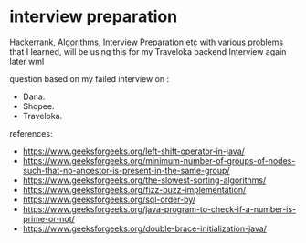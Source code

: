 # interview preparation
Hackerrank, Algorithms, Interview Preparation etc with various problems that I learned, will be using this for my Traveloka backend Interview again later wml

question based on my failed interview on :
- Dana.
- Shopee.
- Traveloka.

references: 
- https://www.geeksforgeeks.org/left-shift-operator-in-java/
- https://www.geeksforgeeks.org/minimum-number-of-groups-of-nodes-such-that-no-ancestor-is-present-in-the-same-group/
- https://www.geeksforgeeks.org/the-slowest-sorting-algorithms/
- https://www.geeksforgeeks.org/fizz-buzz-implementation/
- https://www.geeksforgeeks.org/sql-order-by/
- https://www.geeksforgeeks.org/java-program-to-check-if-a-number-is-prime-or-not/
- https://www.geeksforgeeks.org/double-brace-initialization-java/
